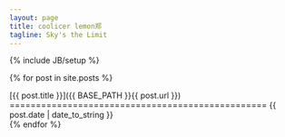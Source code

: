```yaml
---
layout: page
title: coolicer lemon郑
tagline: Sky's the Limit
---
```

{% include JB/setup %}

{% for post in site.posts %}
<div class="posts">
  [{{ post.title }}]({{ BASE_PATH }}{{ post.url }})
  =================================================
  {{ post.date | date_to_string }}
</div>
{% endfor %}
